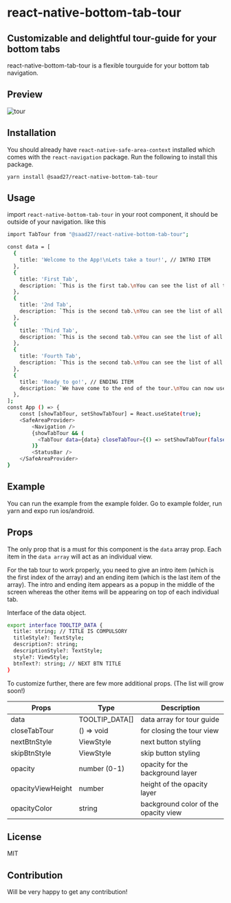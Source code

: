 # react-native-bottom-tab-tour
## Customizable and delightful tour-guide for your bottom tabs

react-native-bottom-tab-tour is a flexible tourguide for your bottom tab navigation.

## Preview
![tour](https://user-images.githubusercontent.com/13269141/150741308-e6315941-ee2a-4976-8e75-ed266139a05e.gif)

## Installation
You should already have `react-native-safe-area-context` installed which comes with the `react-navigation` package. Run the following to install this package.
```
yarn install @saad27/react-native-bottom-tab-tour
```

## Usage
import `react-native-bottom-tab-tour` in your root component, it should be outside of your navigation. like this 
```sh
import TabTour from "@saad27/react-native-bottom-tab-tour";

const data = [
  {
    title: 'Welcome to the App!\nLets take a tour!', // INTRO ITEM
  },
  {
    title: 'First Tab',
    description: `This is the first tab.\nYou can see the list of all the tabs.`,
  },
  {
    title: '2nd Tab',
    description: `This is the second tab.\nYou can see the list of all the tabs.`,
  },
  {
    title: 'Third Tab',
    description: `This is the second tab.\nYou can see the list of all the tabs.`,
  },
  {
    title: 'Fourth Tab',
    description: `This is the second tab.\nYou can see the list of all the tabs.`,
  },
  {
    title: 'Ready to go!', // ENDING ITEM
    description: `We have come to the end of the tour.\nYou can now use the app.`,
  },
];
const App () => {
    const [showTabTour, setShowTabTour] = React.useState(true);
    <SafeAreaProvider>
        <Navigation />
        {showTabTour && (
          <TabTour data={data} closeTabTour={() => setShowTabTour(false)} />
        )}
        <StatusBar />
    </SafeAreaProvider>    
}
```
## Example
You can run the example from the example folder. Go to example folder, run yarn and expo run ios/android.

## Props
The only prop that is a must for this component is the `data` array prop. Each item in the `data array` will act as an individual view. 

For the tab tour to work properly, you need to give an intro item (which is the first index of the array) and an ending item (which is the last item of the array).
The intro and ending item appears as a popup in the middle of the screen whereas the other items will be appearing on top of each individual tab.

Interface of the data object.
```sh
export interface TOOLTIP_DATA {
  title: string; // TITLE IS COMPULSORY
  titleStyle?: TextStyle;
  description?: string;
  descriptionStyle?: TextStyle;
  style?: ViewStyle;
  btnText?: string; // NEXT BTN TITLE
}
```

To customize further, there are few more additional props. (The list will grow soon!)


| Props | Type | Description
| ------ | ------ | ------ |
| data | TOOLTIP_DATA[] | data array for tour guide
| closeTabTour | () => void | for closing the tour view
| nextBtnStyle | ViewStyle | next button styling
| skipBtnStyle | ViewStyle | skip button styling
| opacity | number (0-1) | opacity for the background layer
| opacityViewHeight | number | height of the opacity layer
| opacityColor | string | background color of the opacity view


## License
MIT

## Contribution
Will be very happy to get any contribution!
